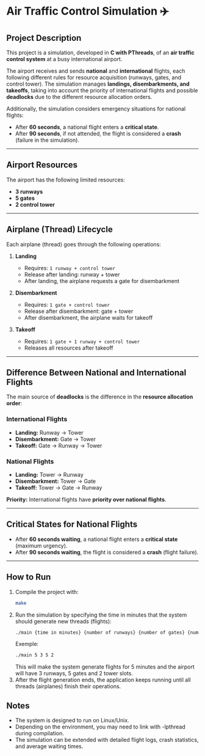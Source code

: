# Air Traffic Control Simulation ✈️

## Project Description
This project is a simulation, developed in **C with PThreads**, of an **air traffic control system** at a busy international airport.  

The airport receives and sends **national** and **international** flights, each following different rules for resource acquisition (runways, gates, and control tower). The simulation manages **landings, disembarkments, and takeoffs**, taking into account the priority of international flights and possible **deadlocks** due to the different resource allocation orders.  

Additionally, the simulation considers emergency situations for national flights:
- After **60 seconds**, a national flight enters a **critical state**.
- After **90 seconds**, if not attended, the flight is considered a **crash** (failure in the simulation).

---

## Airport Resources
The airport has the following limited resources:

- **3 runways**
- **5 gates**  
- **2 control tower**

---

## Airplane (Thread) Lifecycle
Each airplane (thread) goes through the following operations:

1. **Landing**
   - Requires: `1 runway + control tower`
   - Release after landing: runway + tower
   - After landing, the airplane requests a gate for disembarkment

2. **Disembarkment**
   - Requires: `1 gate + control tower`
   - Release after disembarkment: gate + tower
   - After disembarkment, the airplane waits for takeoff

3. **Takeoff**
   - Requires: `1 gate + 1 runway + control tower`
   - Releases all resources after takeoff  

---

## Difference Between National and International Flights
The main source of **deadlocks** is the difference in the **resource allocation order**:

### International Flights
- **Landing:** Runway → Tower  
- **Disembarkment:** Gate → Tower  
- **Takeoff:** Gate → Runway → Tower  

### National Flights
- **Landing:** Tower → Runway  
- **Disembarkment:** Tower → Gate  
- **Takeoff:** Tower → Gate → Runway  

**Priority:** International flights have **priority over national flights**.

---

## Critical States for National Flights
- After **60 seconds waiting**, a national flight enters a **critical state** (maximum urgency).  
- After **90 seconds waiting**, the flight is considered a **crash** (flight failure).  

---

## How to Run
1. Compile the project with:
   ```bash
   make
   ```
2. Run the simulation by specifying the time in minutes that the system should generate new threads (flights):
   ```bash
   ./main {time in minutes} {number of runways} {number of gates} {number of tower slots}
   ```
   Exemple:
   ```bash
   ./main 5 3 5 2
   ```
   This will make the system generate flights for 5 minutes and the airport will have 3 runways, 5 gates and 2 tower slots.
3. After the flight generation ends, the application keeps running until all threads (airplanes) finish their operations.

## Notes
- The system is designed to run on Linux/Unix.
- Depending on the environment, you may need to link with -lpthread during compilation.
- The simulation can be extended with detailed flight logs, crash statistics, and average waiting times.
